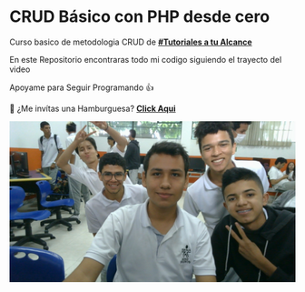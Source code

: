 # CRUD Básico con PHP desde cero

Curso basico de metodologia CRUD de **[#Tutoriales a tu Alcance](https://www.youtube.com/watch?v=gQT0Ch2o8J0&list=PLEbpWR0TUWTZN1KMD2OfYZRxetOCZwXtZ)**

En este Repositorio encontraras todo mi codigo siguiendo el trayecto del video

Apoyame para Seguir Programando 👍

🍔 ¿Me invítas una Hamburguesa? **[Click Aqui](https://www.paypal.com/paypalme/JesusHome1404)**

![Banda](/img/Banda.jpg)
